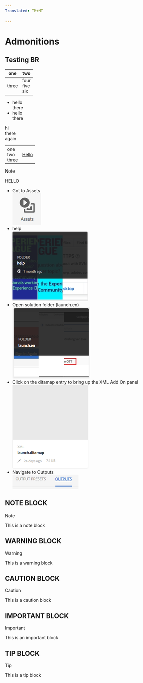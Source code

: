```yaml
---
Translated: TM+MT

---
```

# Admonitions

## Testing BR


| one | two |
|---|---|
| three | four<br>five<br/>six |


* hello<br>there
* hello<br/>there

hi<br>there<br/>again


<table>
<tr>
<td>
one<br>two<br/>three
</td>
<td>
<a href="http://www.alksdjfsdkjf.com">Hello</a>
</td>
</tr>
</table>

> [!NOTE]
> HELLO

* Got to Assets<br/>![](2018-07-24-13-47-56.png)
* help<br/>![](2018-07-24-13-49-21.png)
* Open solution folder (launch.en)<br/>![](2018-07-24-13-51-13.png)
* Click on the ditamap entry to bring up the XML Add On panel<br/>![](2018-07-24-13-52-20.png)
* Navigate to Outputs<br/>![](2018-07-24-13-53-25.png)

## NOTE BLOCK

> [!NOTE]
> This is a note block

## WARNING BLOCK

> [!WARNING]
> This is a warning block

## CAUTION BLOCK

> [!CAUTION]
> This is a caution block

## IMPORTANT BLOCK

> [!IMPORTANT]
> This is an important block

## TIP BLOCK

> [!TIP]
> This is a tip block
